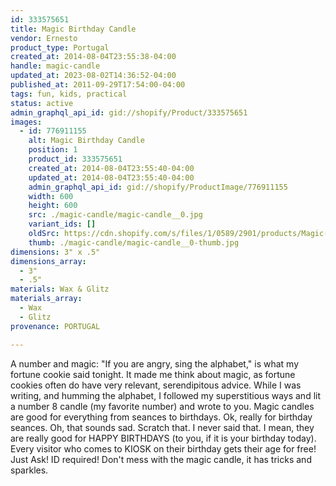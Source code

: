 ```yaml
---
id: 333575651
title: Magic Birthday Candle
vendor: Ernesto
product_type: Portugal
created_at: 2014-08-04T23:55:38-04:00
handle: magic-candle
updated_at: 2023-08-02T14:36:52-04:00
published_at: 2011-09-29T17:54:00-04:00
tags: fun, kids, practical
status: active
admin_graphql_api_id: gid://shopify/Product/333575651
images:
  - id: 776911155
    alt: Magic Birthday Candle
    position: 1
    product_id: 333575651
    created_at: 2014-08-04T23:55:40-04:00
    updated_at: 2014-08-04T23:55:40-04:00
    admin_graphql_api_id: gid://shopify/ProductImage/776911155
    width: 600
    height: 600
    src: ./magic-candle/magic-candle__0.jpg
    variant_ids: []
    oldSrc: https://cdn.shopify.com/s/files/1/0589/2901/products/Magic-Birthday-Candles.jpeg?v=1407210940
    thumb: ./magic-candle/magic-candle__0-thumb.jpg
dimensions: 3" x .5"
dimensions_array:
  - 3"
  - .5"
materials: Wax & Glitz
materials_array:
  - Wax
  - Glitz
provenance: PORTUGAL

---
```


A number and magic: "If you are angry, sing the alphabet," is what my fortune cookie said tonight. It made me think about magic, as fortune cookies often do have very relevant, serendipitous advice. While I was writing, and humming the alphabet, I followed my superstitious ways and lit a number 8 candle (my favorite number) and wrote to you. Magic candles are good for everything from seances to birthdays. Ok, really for birthday seances. Oh, that sounds sad. Scratch that. I never said that. I mean, they are really good for HAPPY BIRTHDAYS (to you, if it is your birthday today). Every visitor who comes to KIOSK on their birthday gets their age for free! Just Ask! ID required! Don't mess with the magic candle, it has tricks and sparkles.